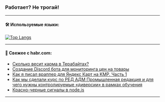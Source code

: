 ### Работает? Не трогай!

---
<!--
#### 🛠️ Technical stack:

![Java](https://img.shields.io/badge/Java-informational?logo=Oracle&style=flat&logoColor=white&color=FF4500)
![Kotlin](https://img.shields.io/badge/Kotlin-informational?logo=Kotlin&style=flat&logoColor=white&color=774D97)
![TS](https://img.shields.io/badge/TypeScript-informational?logo=typeScript&style=flat&logoColor=black&color=017acc)
![Python](https://img.shields.io/badge/Python-informational?logo=Python&style=flat&logoColor=black&color=ffdd54) <br>
![Spring](https://img.shields.io/badge/Spring-informational?logo=Spring&style=flat&logoColor=white&color=6DB33F) 
![SpringBoot](https://img.shields.io/badge/SpringBoot-informational?logo=SpringBoot&style=flat&logoColor=white&color=6DB33F)
![Nest](https://img.shields.io/badge/NestJS-informational?logo=NestJS&style=flat&logoColor=white&color=E0234E) 
![NodeJS](https://img.shields.io/badge/NodeJS-informational?logo=node.js&style=flat&logoColor=white&color=70A760)<br>
![PostgreSQL](https://img.shields.io/badge/PostgreSQL-informational?logo=PostgreSQL&style=flat&logoColor=white&color=DAA520)
![MongoDB](https://img.shields.io/badge/MongoDB-informational?logo=MongoDB&style=flat&logoColor=white&color=870000)
![Apache](https://img.shields.io/badge/Apache-informational?logo=apache&style=flat&logoColor=white&color=f74e28)

___ 
-->

#### 🛠️ Используемые языки:

[![Top Langs](https://github-readme-stats-u2qms2cxw-advtsettinggmailcoms-projects.vercel.app/api/top-langs/?username=zloylis&langs_count=10&hide_title=true&title_color=e6edf3&size_weight=0.5&count_weight=0.5&layout=compact&hide_progress=true&hide_border=true&theme=dracula)](https://github.com/zloylis)

<!---


####  :octocat:&nbsp;&nbsp; Статистика:

![GitHub stats](https://github-readme-stats-u2qms2cxw-advtsettinggmailcoms-projects.vercel.app/api?username=zloylis&show_icons=true&hide_border=true&theme=dracula&title_color=e6edf3&include_all_commits=true&count_private=true&hide_rank=false&hide_title=true&rank_icon=github)
-->
---

#### 💬 Свежее с habr.com:

<!-- BLOG-POST-LIST:START -->
- [Сколько весит карма в Терабайтах?](https://habr.com/ru/articles/840142/?utm_source=habrahabr&utm_medium=rss&utm_campaign=840142)
- [Создание Discord бота для мониторинга цен на товары](https://habr.com/ru/companies/amvera/articles/839364/?utm_source=habrahabr&utm_medium=rss&utm_campaign=839364)
- [Как я писал враппер для Яндекс Карт на KMP. Часть 1](https://habr.com/ru/articles/840128/?utm_source=habrahabr&utm_medium=rss&utm_campaign=840128)
- [Как мы сделали курс по РЕД АДМ Промышленная редакция и для чего нужны контролируемые «диверсии» в рамках обучения](https://habr.com/ru/companies/redsoft/articles/840120/?utm_source=habrahabr&utm_medium=rss&utm_campaign=840120)
- [Красно-черные сигналы в node.js](https://habr.com/ru/articles/840108/?utm_source=habrahabr&utm_medium=rss&utm_campaign=840108)
<!-- BLOG-POST-LIST:END -->

---
